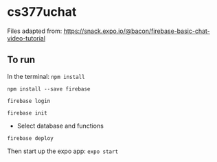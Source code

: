 # cs377uchat

Files adapted from: https://snack.expo.io/@bacon/firebase-basic-chat-video-tutorial

## To run

In the terminal: 
```npm install```

```npm install --save firebase```

```firebase login```

```firebase init```
* Select database and functions

```firebase deploy```

Then start up the expo app:
```expo start```
